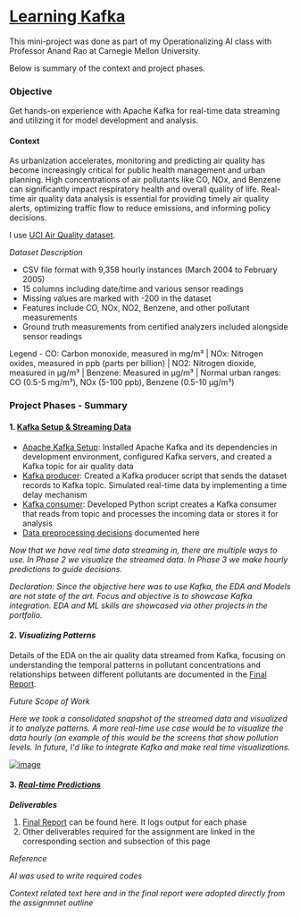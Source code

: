 # [**Learning Kafka**](https://github.com/gsam95/gsam95/tree/main/Kafka)

This mini-project was done as part of my Operationalizing AI class with Professor Anand Rao at Carnegie Mellon University.

Below is summary of the context and project phases.



### **Objective**

Get hands-on experience with Apache Kafka for real-time data streaming and utilizing it for model development and analysis.


#### **Context**

As urbanization accelerates, monitoring and predicting air quality has become increasingly critical for public health management and urban planning. High concentrations of air pollutants like CO, NOx, and Benzene can significantly impact respiratory health and overall quality of life. Real-time air quality data analysis is essential for providing timely air quality alerts, optimizing traffic flow to reduce emissions, and informing policy decisions.

I use [UCI Air Quality dataset](https://archive.ics.uci.edu/ml/datasets/Air+Quality).

_Dataset Description_

- CSV file format with 9,358 hourly instances (March 2004 to February 2005)
- 15 columns including date/time and various sensor readings
- Missing values are marked with -200 in the dataset
- Features include CO, NOx, NO2, Benzene, and other pollutant measurements
- Ground truth measurements from certified analyzers included alongside sensor readings

Legend - CO: Carbon monoxide, measured in mg/m³ | NOx: Nitrogen oxides, measured in ppb (parts per billion) | NO2: Nitrogen dioxide, measured in µg/m³ | Benzene: Measured in µg/m³ | Normal urban ranges: CO (0.5-5 mg/m³), NOx (5-100 ppb), Benzene (0.5-10 µg/m³)


### **Project Phases - Summary**

#### 1. [Kafka Setup & Streaming Data](https://github.com/gsam95/gsam95/tree/main/Kafka/Phase1)

- [Apache Kafka Setup](https://github.com/gsam95/gsam95/blob/main/Kafka/Phase1/kafkasetup.md): Installed Apache Kafka and its dependencies in development environment, configured Kafka servers, and created a Kafka topic for air quality data
- [Kafka producer](https://github.com/gsam95/gsam95/blob/main/Kafka/Phase1/producer.py): Created a Kafka producer script that sends the dataset records to Kafka topic. Simulated real-time data by implementing a time delay mechanism
- [Kafka consumer](https://github.com/gsam95/gsam95/blob/main/Kafka/Phase1/consumer.py): Developed Python script creates a Kafka consumer that reads from topic and processes the incoming data or stores it for analysis
- [Data preprocessing decisions](https://github.com/gsam95/gsam95/blob/main/Kafka/Phase1/datapreprocessingdecision.md) documented here



_Now that we have real time data streaming in, there are multiple ways to use. In Phase 2 we visualize the streamed data. In Phase 3 we make hourly predictions to guide decisions._

_Declaration: Since the objective here was to use Kafka, the EDA and Models are not state of the art. Focus and objective is to showcase Kafka integration. EDA and ML skills are showcased via other projects in the portfolio._


#### 2. *Visualizing Patterns*

Details of the EDA on the air quality data streamed from Kafka, focusing on understanding the temporal patterns in pollutant concentrations and relationships between different pollutants are documented in the [Final Report](https://github.com/gsam95/gsam95/blob/main/Kafka/FinalReport.md).


_Future Scope of Work_

_Here we took a consolidated snapshot of the streamed data and visualized it to analyze patterns. A more real-time use case would be to visualize the data hourly (an example of this would be the screens that show pollution levels. In future, I'd like to integrate Kafka and make real time visualizations._

[![image](https://github.com/user-attachments/assets/1b221f7f-4262-4f9f-a882-9e252095248a)](https://www.dreamstime.com/air-pollution-index-api-air-pollution-index-roadsign-electronic-screen-many-uses-environment-pollution-control-image109106661)


#### 3. [*Real-time Predictions*](https://github.com/gsam95/gsam95/tree/main/Kafka/Phase3) 





_**Deliverables**_

1. [Final Report](https://github.com/gsam95/gsam95/blob/main/Kafka/FinalReport.md) can be found here. It logs output for each phase
2. Other deliverables required for the assignment are linked in the corresponding section and subsection of this page



_Reference_

_AI was used to write required codes_

_Context related text here and in the final report were adopted directly from the assignmnet outline_





